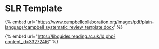 # SLR Template

{% embed url="https://www.campbellcollaboration.org/images/pdf/plain-language/campbell_systematic_review_template.docx" %}

{% embed url="https://libguides.reading.ac.uk/ld.php?content_id=33272416" %}
